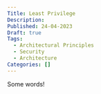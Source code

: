 ```yaml
---
Title: Least Privilege
Description: 
Published: 24-04-2023
Draft: true
Tags:
  - Architectural Principles
  - Security
  - Architecture
Categories: []
---
```


Some words!
